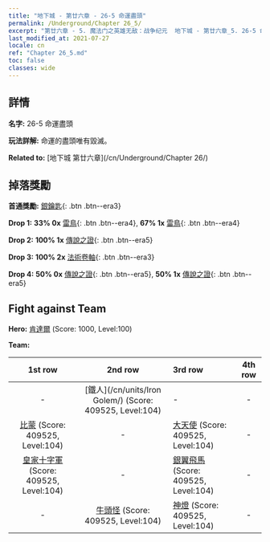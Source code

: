```yaml
---
title: "地下城 - 第廿六章 - 26-5 命運盡頭"
permalink: /Underground/Chapter 26_5/
excerpt: "第廿六章 - 5. 魔法门之英雄无敌：战争纪元  地下城 - 第廿六章_5. 26-5 命運盡頭"
last_modified_at: 2021-07-27
locale: cn
ref: "Chapter 26_5.md"
toc: false
classes: wide
---
```


## 詳情

 **名字:** 26-5 命運盡頭

 **玩法詳解:**       命運的盡頭唯有毀滅。

 **Related to:** [地下城 第廿六章](/cn/Underground/Chapter 26/)

## 掉落獎勵

 **首通獎勵:** [銀鑰匙](/cn/Items/con_693/){: .btn .btn--era3}

 **Drop 1:** **33% 0x** [雷鳥](/cn/Items/unt_221/){: .btn .btn--era4}, **67% 1x** [雷鳥](/cn/Items/unt_221/){: .btn .btn--era4}

 **Drop 2:** **100% 1x** [傳說之證](/cn/Items/mat_95/){: .btn .btn--era5}

 **Drop 3:** **100% 2x** [法術卷軸](/cn/Items/con_694/){: .btn .btn--era3}

 **Drop 4:** **50% 0x** [傳說之證](/cn/Items/mat_88/){: .btn .btn--era5}, **50% 1x** [傳說之證](/cn/Items/mat_88/){: .btn .btn--era5}


## Fight against Team
 **Hero:** [肯達爾](/cn/heroes/Kendal/) (Score: 1000, Level:100)

 **Team:**


  | 1st row | 2nd row | 3rd row | 4th row |
  |:----:|:----:|:----|:----:|
  | - | [鐵人](/cn/units/Iron Golem/) (Score: 409525, Level:104)  | - | - |
  | [比蒙](/cn/units/Behemoth/) (Score: 409525, Level:104)  | - | [大天使](/cn/units/Angel/) (Score: 409525, Level:104)  | - |
  | [皇家十字軍](/cn/units/Swordsman/) (Score: 409525, Level:104)  | - | [銀翼飛馬](/cn/units/Pegasus/) (Score: 409525, Level:104)  | - |
  | - | [牛頭怪](/cn/units/Minotaur/) (Score: 409525, Level:104)  | [神燈](/cn/units/Genie/) (Score: 409525, Level:104)  | - |


